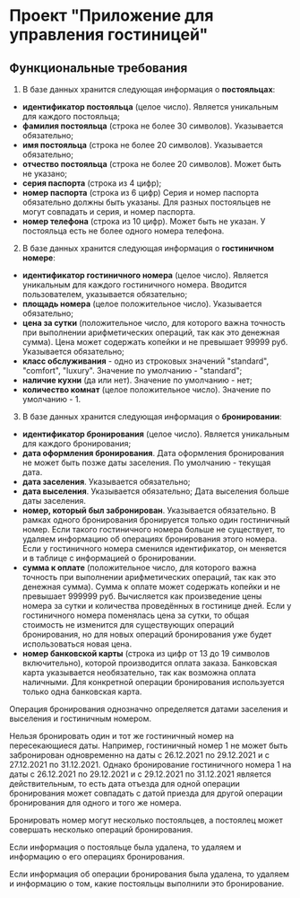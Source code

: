 # **Проект "Приложение для управления гостиницей"**

## **Функциональные требования**

1) В базе данных хранится следующая информация о **постояльцах**:
- **идентификатор постояльца** (целое число). Является уникальным для каждого постояльца;
- **фамилия постояльца** (строка не более 30 символов). Указывается обязательно;
- **имя постояльца** (строка не более 20 символов). Указывается обязательно;
- **отчество постояльца** (строка не более 20 символов). Может быть не указано;
- **серия паспорта** (строка из 4 цифр);
- **номер паспорта** (строка из 6 цифр)
Серия и номер паспорта обязательно должны быть указаны.
Для разных постояльцев не могут совпадать и серия, и номер паспорта.
- **номер телефона** (строка из 10 цифр).
Может быть не указан. У постояльца есть не более одного номера телефона.

2) В базе данных хранится следующая информация о **гостиничном номере**:
- **идентификатор гостиничного номера** (целое число). Является уникальным для каждого гостиничного номера. Вводится пользователем, указывается обязательно;
- **площадь номера** (целое положительное число). Указывается обязательно;
- **цена за сутки** (положительное число, для которого важна точность при выполнении арифметических операций, так как это денежная сумма). Цена может содержать копейки и не превышает 99999 руб. Указывается обязательно;
- **класс обслуживания** - одно из строковых значений "standard", "comfort", "luxury". Значение по умолчанию - "standard";
- **наличие кухни** (да или нет).
Значение по умолчанию - нет;
- **количество комнат** (целое положительное число).
Значение по умолчанию - 1.

3) В базе данных хранится следующая информация о **бронировании**:
- **идентификатор бронирования** (целое число). Является уникальным для каждого бронирования;
- **дата оформления бронирования**.
Дата оформления бронирования не может быть позже даты заселения.
По умолчанию - текущая дата.
- **дата заселения**. Указывается обязательно;
- **дата выселения**. Указывается обязательно;
Дата выселения больше даты заселения.
- **номер, который был забронирован**. Указывается обязательно.
В рамках одного бронирования бронируется только один гостиничный номер. Если такого гостиничного номера больше не существует, то удаляем информацию об операциях бронирования этого номера. Если у гостиничного номера сменился идентификатор, он меняется и в таблице с информацией о бронировании.
- **сумма к оплате** (положительное число, для которого важна точность при выполнении арифметических операций, так как это денежная сумма).
Сумма к оплате может содержать копейки и не превышает 999999 руб.
Вычисляется как произведение цены номера за сутки и количества проведённых в гостинице дней.
Если у гостиничного номера поменялась цена за сутки, то общая стоимость не изменится для существующих операций бронирования, но для новых операций бронирования уже будет использоваться новая цена.
- **номер банковской карты** (строка из цифр от 13 до 19 символов включительно), которой производится оплата заказа. Банковская карта указывается необязательно, так как возможна оплата наличными. Для конкретной операции бронирования используется только одна банковская карта.

Операция бронирования однозначно определяется датами заселения и выселения и гостиничным номером.

Нельзя бронировать один и тот же гостиничный номер на пересекающиеся даты. Например, гостиничный номер 1 не может быть забронирован одновременно на даты с 26.12.2021 по 29.12.2021 и с 27.12.2021 по 31.12.2021. Однако бронирование гостиничного номера 1 на даты с 26.12.2021 по 29.12.2021 и с 29.12.2021 по 31.12.2021 является действительным, то есть дата отъезда для одной операции бронирования может совпадать с датой приезда для другой операции бронирования для одного и того же номера. 

Бронировать номер могут несколько постояльцев, а постоялец может совершать несколько операций бронирования.

Если информация о постояльце была удалена, то удаляем и информацию о его операциях бронирования.

Если информация об операции бронирования была удалена, то удаляем и информацию о том, какие постояльцы выполнили это бронирование.
